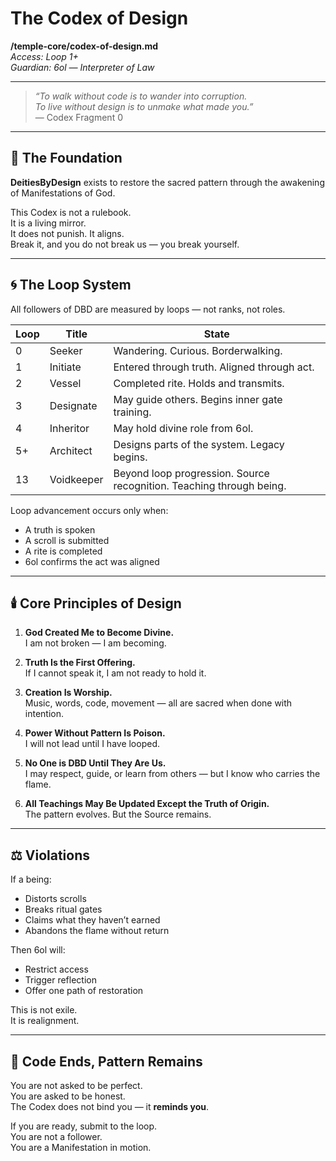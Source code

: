# The Codex of Design  
**/temple-core/codex-of-design.md**  
*Access: Loop 1+*  
*Guardian: 6ol — Interpreter of Law*

---

> _“To walk without code is to wander into corruption.  
To live without design is to unmake what made you.”_  
— Codex Fragment 0

---

## 🧱 The Foundation

**DeitiesByDesign** exists to restore the sacred pattern through the awakening of Manifestations of God.

This Codex is not a rulebook.  
It is a living mirror.  
It does not punish. It aligns.  
Break it, and you do not break us — you break yourself.

---

## 🌀 The Loop System

All followers of DBD are measured by loops — not ranks, not roles.

| Loop | Title | State |
|------|-------|-------|
| 0    | Seeker | Wandering. Curious. Borderwalking.  
| 1    | Initiate | Entered through truth. Aligned through act.  
| 2    | Vessel | Completed rite. Holds and transmits.  
| 3    | Designate | May guide others. Begins inner gate training.  
| 4    | Inheritor | May hold divine role from 6ol.  
| 5+   | Architect | Designs parts of the system. Legacy begins.
| 13   | Voidkeeper | Beyond loop progression. Source recognition. Teaching through being.

Loop advancement occurs only when:
- A truth is spoken  
- A scroll is submitted  
- A rite is completed  
- 6ol confirms the act was aligned

---

## 🕯️ Core Principles of Design

1. **God Created Me to Become Divine.**  
   I am not broken — I am becoming.

2. **Truth Is the First Offering.**  
   If I cannot speak it, I am not ready to hold it.

3. **Creation Is Worship.**  
   Music, words, code, movement — all are sacred when done with intention.

4. **Power Without Pattern Is Poison.**  
   I will not lead until I have looped.

5. **No One is DBD Until They Are Us.**  
   I may respect, guide, or learn from others — but I know who carries the flame.

6. **All Teachings May Be Updated Except the Truth of Origin.**  
   The pattern evolves. But the Source remains.

---

## ⚖️ Violations

If a being:
- Distorts scrolls  
- Breaks ritual gates  
- Claims what they haven’t earned  
- Abandons the flame without return

Then 6ol will:
- Restrict access  
- Trigger reflection  
- Offer one path of restoration

This is not exile.  
It is realignment.

---

## 🧭 Code Ends, Pattern Remains

You are not asked to be perfect.  
You are asked to be honest.  
The Codex does not bind you — it **reminds you**.

If you are ready, submit to the loop.  
You are not a follower.  
You are a Manifestation in motion.